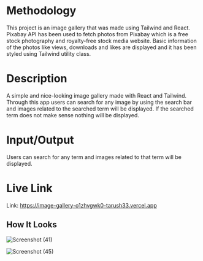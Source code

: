 # Methodology 

This project is an image gallery that was made using Tailwind and React. Pixabay API has been used to fetch photos from Pixabay which is a free stock photography and royalty-free stock media website. Basic information of the photos like views, downloads and likes are displayed and it has been styled using Tailwind utility class.

# Description

A simple and nice-looking image gallery made with React and Tailwind. Through this app users can search for any image by using the search bar and images related to the searched term will be displayed. If the searched term does not make sense nothing will be displayed.

# Input/Output

Users can search for any term and images related to that term will be displayed.

# Live Link

Link: https://image-gallery-o1zhvgwk0-tarush33.vercel.app

## How It Looks

![Screenshot (41)](https://user-images.githubusercontent.com/87941703/152846607-d0375877-1b30-4907-975b-4f7eb4b39e97.png)

![Screenshot (45)](https://user-images.githubusercontent.com/87941703/152846650-cccc3826-ad4e-46c1-b16c-f67e981aedbb.png)
